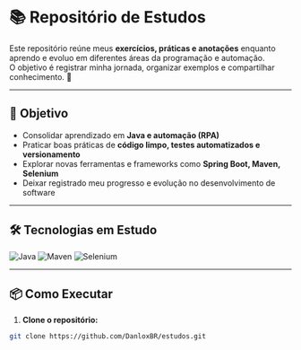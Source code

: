 # 📚 Repositório de Estudos

Este repositório reúne meus **exercícios, práticas e anotações** enquanto aprendo e evoluo em diferentes áreas da programação e automação.  
O objetivo é registrar minha jornada, organizar exemplos e compartilhar conhecimento. 🚀

---

## 🎯 Objetivo

- Consolidar aprendizado em **Java e automação (RPA)**  
- Praticar boas práticas de **código limpo, testes automatizados e versionamento**  
- Explorar novas ferramentas e frameworks como **Spring Boot, Maven, Selenium**  
- Deixar registrado meu progresso e evolução no desenvolvimento de software  

---

## 🛠️ Tecnologias em Estudo

![Java](https://img.shields.io/badge/Java-ED8B00?style=for-the-badge&logo=openjdk&logoColor=white)
![Maven](https://img.shields.io/badge/Maven-C71A36?style=for-the-badge&logo=apachemaven&logoColor=white)
![Selenium](https://img.shields.io/badge/Selenium-43B02A?style=for-the-badge&logo=selenium&logoColor=white)

---

## 📦 Como Executar

1. **Clone o repositório:**
```bash
git clone https://github.com/DanloxBR/estudos.git

